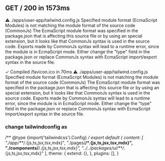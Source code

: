 ##  GET / 200 in 1573ms
 ⚠ ./apps/user-app/tailwind.config.js
Specified module format (EcmaScript Modules) is not matching the module format of the source code (CommonJs)
The EcmaScript module format was specified in the package.json that is affecting this source file or by using an special extension, but it looks like that CommonJs syntax is used in the source code.
Exports made by CommonJs syntax will lead to a runtime error, since the module is in EcmaScript mode. Either change the "type" field in the package.json or replace CommonJs syntax with EcmaScript import/export syntax in the source file.


 ✓ Compiled /favicon.ico in 70ms
 ⚠ ./apps/user-app/tailwind.config.js
Specified module format (EcmaScript Modules) is not matching the module format of the source code (CommonJs)
The EcmaScript module format was specified in the package.json that is affecting this source file or by using an special extension, but it looks like that CommonJs syntax is used in the source code.
Exports made by CommonJs syntax will lead to a runtime error, since the module is in EcmaScript mode. Either change the "type" field in the package.json or replace CommonJs syntax with EcmaScript import/export syntax in the source file.

### change tailwindconfig as 
/** @type {import('tailwindcss').Config} */
export default {
  content: [
    "./app/**/*.{js,ts,jsx,tsx,mdx}",
    "./pages/**/*.{js,ts,jsx,tsx,mdx}",
    "./components/**/*.{js,ts,jsx,tsx,mdx}",
    "../../packages/ui/**/*.{js,ts,jsx,tsx,mdx}"
  ],
  theme: {
    extend: {},
  },
  plugins: [],
}


## 